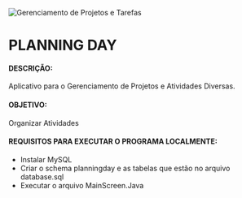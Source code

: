 ![Gerenciamento de Projetos e Tarefas](https://user-images.githubusercontent.com/109193153/206589037-a81f7982-9aee-4306-a455-7a5e60e56c99.png)


# PLANNING DAY

#### DESCRIÇÃO: 
Aplicativo para o Gerenciamento de Projetos e Atividades Diversas.
  
#### OBJETIVO:
Organizar Atividades
  
#### REQUISITOS PARA EXECUTAR O PROGRAMA LOCALMENTE:
- Instalar MySQL
- Criar o schema planningday e as tabelas que estão no arquivo database.sql
- Executar o arquivo MainScreen.Java
